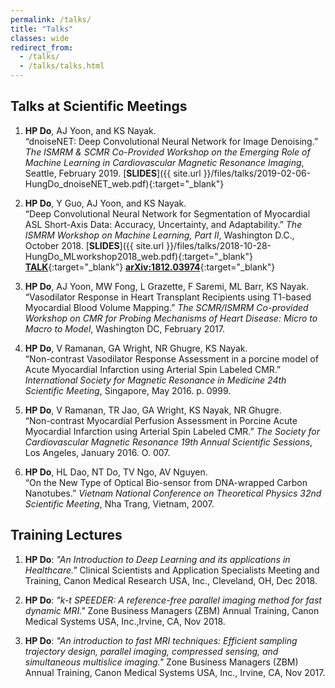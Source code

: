 ```yaml
---
permalink: /talks/
title: "Talks"
classes: wide
redirect_from: 
  - /talks/
  - /talks/talks.html
---
```


Talks at Scientific Meetings
------
1. **HP Do**, AJ Yoon, and KS Nayak. <br/>
“dnoiseNET: Deep Convolutional Neural Network for Image Denoising.” _The ISMRM & SCMR Co-Provided Workshop on the Emerging Role of Machine Learning in Cardiovascular Magnetic Resonance Imaging_, Seattle, February 2019. [**SLIDES**]({{ site.url }}/files/talks/2019-02-06-HungDo_dnoiseNET_web.pdf){:target="_blank"}

1. **HP Do**, Y Guo, AJ Yoon, and KS Nayak. <br/> 
“Deep Convolutional Neural Network for Segmentation of Myocardial ASL Short-Axis Data: Accuracy, Uncertainty, and Adaptability.” _The ISMRM Workshop on Machine Learning, Part II_, Washington D.C., October 2018. [**SLIDES**]({{ site.url }}/files/talks/2018-10-28-HungDo_MLworkshop2018_web.pdf){:target="_blank"} [**TALK**](https://cds.ismrm.org/protected/Machine18II/program/videos/30910){:target="_blank"} [**arXiv:1812.03974**](https://arxiv.org/abs/1812.03974){:target="_blank"}

1. **HP Do**, AJ Yoon, MW Fong, L Grazette, F Saremi, ML Barr, KS Nayak. <br/> 
“Vasodilator Response in Heart Transplant Recipients using T1-based Myocardial Blood Volume Mapping.” _The SCMR/ISMRM Co-provided Workshop on CMR for Probing Mechanisms of Heart Disease: Micro to Macro to Model_, Washington DC, February 2017.

1. **HP Do**, V Ramanan, GA Wright, NR Ghugre, KS Nayak. <br/> 
“Non-contrast Vasodilator Response Assessment in a porcine model of Acute Myocardial Infarction using Arterial Spin Labeled CMR.” _International Society for Magnetic Resonance in Medicine 24th Scientific Meeting_, Singapore, May 2016. p. 0999.

1. **HP Do**, V Ramanan, TR Jao, GA Wright, KS Nayak, NR Ghugre. <br/> 
“Non-contrast Myocardial Perfusion Assessment in Porcine Acute Myocardial Infarction using Arterial Spin Labeled CMR.” _The Society for Cardiovascular Magnetic Resonance 19th Annual Scientific Sessions_, Los Angeles, January 2016. O. 007.

1. **HP Do**, HL Dao, NT Do, TV Ngo, AV Nguyen. <br/> 
“On the New Type of Optical Bio-sensor from DNA-wrapped Carbon Nanotubes.” _Vietnam National Conference on Theoretical Physics 32nd Scientific Meeting_, Nha Trang, Vietnam, 2007.

Training Lectures
------
1. **HP Do**: _"An Introduction to Deep Learning and its applications in Healthcare."_ Clinical Scientists and Application Specialists Meeting and Training, Canon Medical Research USA, Inc., Cleveland, OH, Dec 2018.

1. **HP Do**: _"k-t SPEEDER: A reference-free parallel imaging method for fast dynamic MRI."_ Zone Business Managers (ZBM) Annual Training, Canon Medical Systems USA, Inc.,Irvine, CA, Nov 2018.

1. **HP Do**: _"An introduction to fast MRI techniques: Efficient sampling trajectory design, parallel imaging, compressed sensing, and simultaneous multislice imaging."_ Zone Business Managers (ZBM) Annual Training, Canon Medical Systems USA, Inc., Irvine, CA, Nov 2017.
